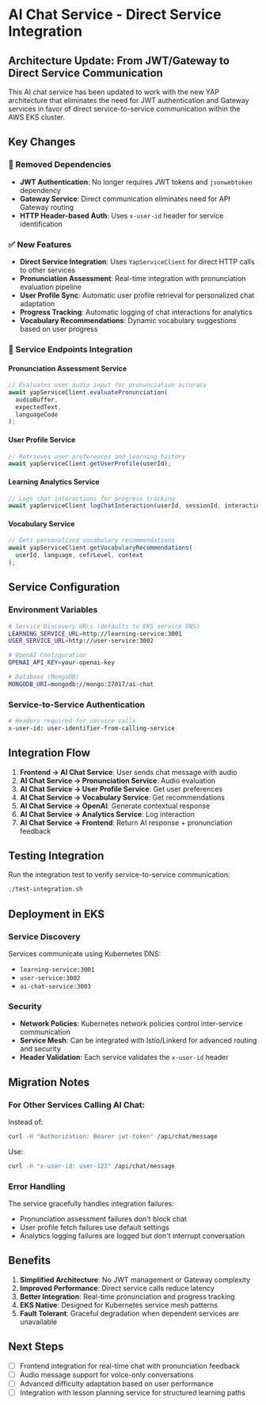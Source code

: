 # AI Chat Service - Direct Service Integration

## Architecture Update: From JWT/Gateway to Direct Service Communication

This AI chat service has been updated to work with the new YAP architecture that eliminates the need for JWT authentication and Gateway services in favor of direct service-to-service communication within the AWS EKS cluster.

## Key Changes

### 🚫 Removed Dependencies
- **JWT Authentication**: No longer requires JWT tokens and `jsonwebtoken` dependency
- **Gateway Service**: Direct communication eliminates need for API Gateway routing
- **HTTP Header-based Auth**: Uses `x-user-id` header for service identification

### ✅ New Features
- **Direct Service Integration**: Uses `YapServiceClient` for direct HTTP calls to other services
- **Pronunciation Assessment**: Real-time integration with pronunciation evaluation pipeline
- **User Profile Sync**: Automatic user profile retrieval for personalized chat adaptation
- **Progress Tracking**: Automatic logging of chat interactions for analytics
- **Vocabulary Recommendations**: Dynamic vocabulary suggestions based on user progress

### 🔧 Service Endpoints Integration

#### Pronunciation Assessment Service
```typescript
// Evaluates user audio input for pronunciation accuracy
await yapServiceClient.evaluatePronunciation(
  audioBuffer,
  expectedText,
  languageCode
);
```

#### User Profile Service
```typescript
// Retrieves user preferences and learning history
await yapServiceClient.getUserProfile(userId);
```

#### Learning Analytics Service
```typescript
// Logs chat interactions for progress tracking
await yapServiceClient.logChatInteraction(userId, sessionId, interactionData);
```

#### Vocabulary Service
```typescript
// Gets personalized vocabulary recommendations
await yapServiceClient.getVocabularyRecommendations(
  userId, language, cefrLevel, context
);
```

## Service Configuration

### Environment Variables
```bash
# Service Discovery URLs (defaults to EKS service DNS)
LEARNING_SERVICE_URL=http://learning-service:3001
USER_SERVICE_URL=http://user-service:3002

# OpenAI Configuration
OPENAI_API_KEY=your-openai-key

# Database (MongoDB)
MONGODB_URI=mongodb://mongo:27017/ai-chat
```

### Service-to-Service Authentication
```bash
# Headers required for service calls
x-user-id: user-identifier-from-calling-service
```

## Integration Flow

1. **Frontend → AI Chat Service**: User sends chat message with audio
2. **AI Chat Service → Pronunciation Service**: Audio evaluation
3. **AI Chat Service → User Profile Service**: Get user preferences
4. **AI Chat Service → Vocabulary Service**: Get recommendations
5. **AI Chat Service → OpenAI**: Generate contextual response
6. **AI Chat Service → Analytics Service**: Log interaction
7. **AI Chat Service → Frontend**: Return AI response + pronunciation feedback

## Testing Integration

Run the integration test to verify service-to-service communication:

```bash
./test-integration.sh
```

## Deployment in EKS

### Service Discovery
Services communicate using Kubernetes DNS:
- `learning-service:3001`
- `user-service:3002`
- `ai-chat-service:3003`

### Security
- **Network Policies**: Kubernetes network policies control inter-service communication
- **Service Mesh**: Can be integrated with Istio/Linkerd for advanced routing and security
- **Header Validation**: Each service validates the `x-user-id` header

## Migration Notes

### For Other Services Calling AI Chat:
Instead of:
```bash
curl -H "Authorization: Bearer jwt-token" /api/chat/message
```

Use:
```bash
curl -H "x-user-id: user-123" /api/chat/message
```

### Error Handling
The service gracefully handles integration failures:
- Pronunciation assessment failures don't block chat
- User profile fetch failures use default settings
- Analytics logging failures are logged but don't interrupt conversation

## Benefits

1. **Simplified Architecture**: No JWT management or Gateway complexity
2. **Improved Performance**: Direct service calls reduce latency
3. **Better Integration**: Real-time pronunciation and progress tracking
4. **EKS Native**: Designed for Kubernetes service mesh patterns
5. **Fault Tolerant**: Graceful degradation when dependent services are unavailable

## Next Steps

- [ ] Frontend integration for real-time chat with pronunciation feedback
- [ ] Audio message support for voice-only conversations
- [ ] Advanced difficulty adaptation based on user performance
- [ ] Integration with lesson planning service for structured learning paths
